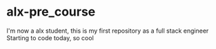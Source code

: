 # alx-pre_course
I'm now a alx student, this is my first repository as a full stack engineer
Starting to code today, so cool
